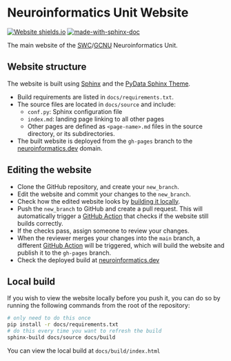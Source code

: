 # Neuroinformatics Unit Website
[![Website shields.io](https://img.shields.io/website-up-down-green-red/https/neuroinformatics.dev.svg)](https://neuroinformatics.dev)
[![made-with-sphinx-doc](https://img.shields.io/badge/Made%20with-Sphinx-1f425f.svg)](https://www.sphinx-doc.org/)

The main website of the [SWC](https://www.sainsburywellcome.org/web/)/[GCNU](https://www.ucl.ac.uk/gatsby/gatsby-computational-neuroscience-unit) Neuroinformatics Unit.

## Website structure

The website is built using [Sphinx](https://www.sphinx-doc.org/en/master/) and the [PyData Sphinx Theme](https://pydata-sphinx-theme.readthedocs.io/en/latest/).
* Build requirements are listed in `docs/requirements.txt`.
* The source files are located in `docs/source` and include:
  * `conf.py`: Sphinx configuration file
  * `index.md`: landing page linking to all other pages
  * Other pages are defined as `<page-name>.md` files in the source directory, or its subdirectories.
* The built website is deployed from the `gh-pages` branch to the [neuroinformatics.dev](https://neuroinformatics.dev) domain.
  
## Editing the website
* Clone the GitHub repository, and create your `new_branch`.
* Edit the website and commit your changes to the `new_branch`.
* Check how the edited website looks by [building it locally](#local-build).
* Push the `new_branch` to GitHub and create a pull request. This will automatically trigger a [GitHub Action](https://github.com/ammaraskar/sphinx-action) that checks if the website still builds correctly.
* If the checks pass, assign someone to review your changes. 
* When the reviewer merges your changes into the `main` branch, a different [GitHub Action](https://github.com/peaceiris/actions-gh-pages) will be triggered, which will build the website and publish it to the `gh-pages` branch.
* Check the deployed build at [neuroinformatics.dev](https://neuroinformatics.dev)

## Local build
If you wish to view the website locally before you push it,
you can do so by running the following commands from the
root of the repository:

```bash
# only need to do this once
pip install -r docs/requirements.txt
# do this every time you want to refresh the build
sphinx-build docs/source docs/build
```
You can view the local build at `docs/build/index.html`
